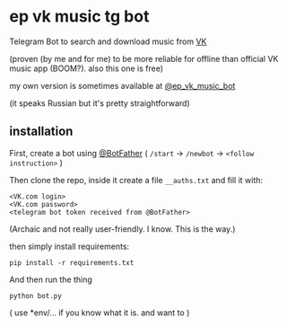 # ep vk music tg bot

Telegram Bot to search and download music from [VK](https://vk.com)
 
(proven (by me and for me) to be more reliable for offline than official VK music app (BOOM?). also this one is free)

my own version is sometimes available at [@ep_vk_music_bot](https://t.me/ep_vk_music_bot)

(it speaks Russian but it's pretty straightforward)

## installation

First, create a bot using [@BotFather](https://t.me/BotFather)
( `/start` -> `/newbot` -> `<follow instruction>` )

Then clone the repo, inside it create a file `__auths.txt` and fill it with:
```
<VK.com login>
<VK.com password>
<telegram bot token received from @BotFather>
```
(Archaic and not really user-friendly. I know. This is the way.)

then simply install requirements:
```
pip install -r requirements.txt
```
And then run the thing
```
python bot.py
```
( use *env/... if you know what it is. and want to )



